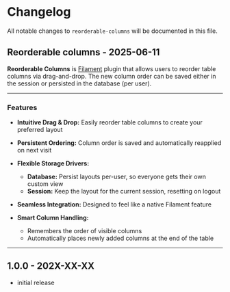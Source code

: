 # Changelog

All notable changes to `reorderable-columns` will be documented in this file.

## Reorderable columns - 2025-06-11

**Reorderable Columns** is [Filament](https://filamentphp.com/) plugin that allows users to reorder table columns via drag-and-drop. The new column order can be saved either in the session or persisted in the database (per user).


---

### Features

- **Intuitive Drag & Drop:** Easily reorder table columns to create your preferred layout
- **Persistent Ordering:** Column order is saved and automatically reapplied on next visit
- **Flexible Storage Drivers:**
  - **Database:** Persist layouts per-user, so everyone gets their own custom view
  - **Session:** Keep the layout for the current session, resetting on logout
  
- **Seamless Integration:** Designed to feel like a native Filament feature
- **Smart Column Handling:**
  - Remembers the order of visible columns
  - Automatically places newly added columns at the end of the table
  


---

## 1.0.0 - 202X-XX-XX

- initial release
